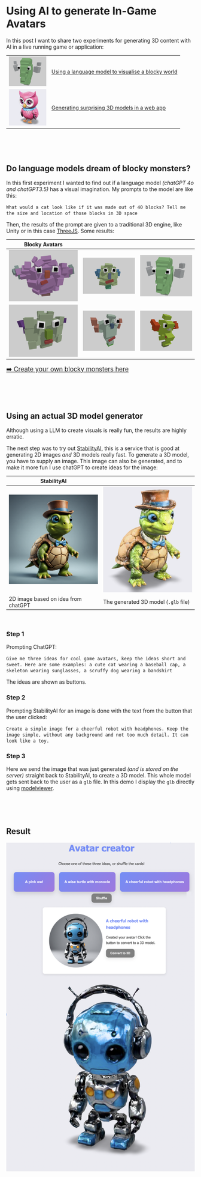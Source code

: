 # Using AI to generate In-Game Avatars

In this post I want to share two experiments for generating 3D content with AI in a live running game or application:

|  |  |
|--------------------|----------------|
| <img src="./images/avatar1.png" width="100"/>  | [Using a language model to visualise a blocky world](#do-language-models-dream-of-blocky-monsters) |
| <img src="./images/owl-alone.png" width="100"/> | [Generating surprising 3D models in a web app](#using-ai-to-generate-in-game-avatars) |

<br><Br><br>

## Do language models dream of blocky monsters?

In this first experiment I wanted to find out if a language model *(chatGPT 4o and chatGPT3.5)* has a visual imagination. My prompts to the model are like this:

```
What would a cat look like if it was made out of 40 blocks? Tell me the size and location of those blocks in 3D space
```
Then, the results of the prompt are given to a traditional 3D engine, like Unity or in this case [ThreeJS](https://threejs.org). Some results:

| Blocky Avatars |  |  |
|--------------------|----------------|------------------|
| ![](./images/avatar3.png)  | ![](./images/avatar2.png) | ![](./images/avatar1.png) |
| ![](./images/avatar5.png)  | ![](./images/avatar4.png) | ![](./images/avatar6.jpg) |


<span style="font-size:1.2em;">[➡️ Create your own blocky monsters here](https://blocky-avatars.vercel.app/)</span>

<br><Br><br>

## Using an actual 3D model generator

Although using a LLM to create visuals is really fun, the results are highly erratic. 

The next step was to try out [StabilityAI](https://platform.stability.ai), this is a service that is good at generating 2D images *and* 3D models really fast. To generate a 3D model, you have to supply an image. This image can also be generated, and to make it more fun I use chatGPT to create ideas for the image:

| StabilityAI |  | 
|--------------------|----------------|
| <img src="./images/turtle-2d.png" width="300">  | <img src="./images/turtle.png" width="300"> |
| 2D image based on idea from chatGPT | The generated 3D model (`.glb` file) | 

<br>

### Step 1

Prompting ChatGPT:

```
Give me three ideas for cool game avatars, keep the ideas short and sweet. Here are some examples: a cute cat wearing a baseball cap, a skeleton wearing sunglasses, a scruffy dog wearing a bandshirt
```
The ideas are shown as buttons.

### Step 2

Prompting StabilityAI for an image is done with the text from the button that the user clicked:

```
Create a simple image for a cheerful robot with headphones. Keep the image simple, without any background and not too much detail. It can look like a toy.
```

### Step 3

Here we send the image that was just generated *(and is stored on the server)* straight back to StabilityAI, to create a 3D model. This whole model gets sent back to the user as a `glb` file. In this demo I display the `glb` directly using [modelviewer](https://modelviewer.dev). 



<br><Br><br>


## Result

![robot](./images/avatar-generator-robot.png)


<br><Br><br>
